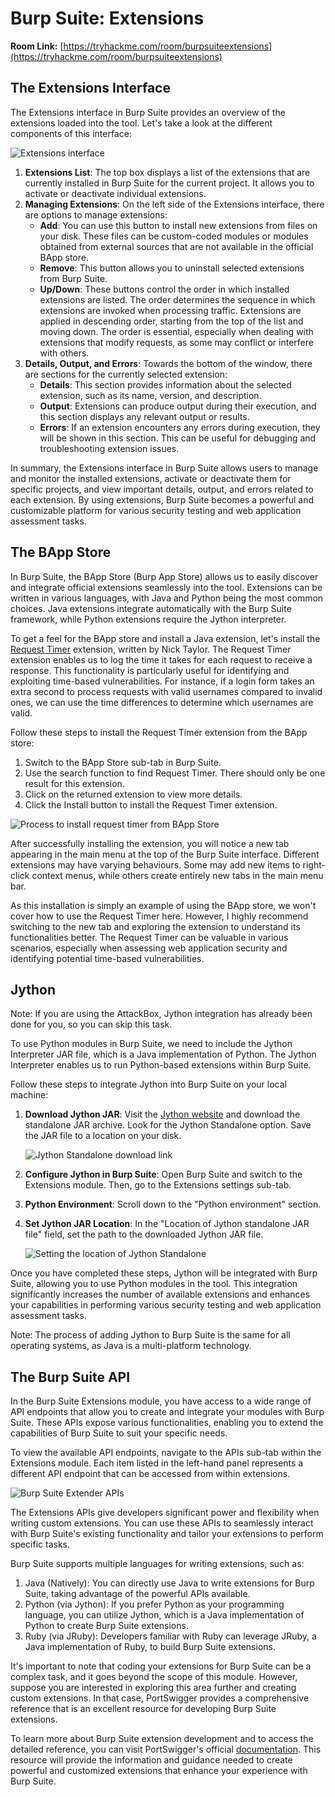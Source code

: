 # Burp Suite: Extensions

**Room Link:** [https://tryhackme.com/room/burpsuiteextensions](https://tryhackme.com/room/burpsuiteextensions)

## The Extensions Interface

The Extensions interface in Burp Suite provides an overview of the extensions loaded into the tool. Let's take a look at the different components of this interface:

![Extensions interface](https://tryhackme-images.s3.amazonaws.com/user-uploads/645b19f5d5848d004ab9c9e2/room-content/499907ccb192f8deb8f473accd967df9.png)

1. **Extensions List**: The top box displays a list of the extensions that are currently installed in Burp Suite for the current project. It allows you to activate or deactivate individual extensions.
2. **Managing Extensions**: On the left side of the Extensions interface, there are options to manage extensions:
   * **Add**: You can use this button to install new extensions from files on your disk. These files can be custom-coded modules or modules obtained from external sources that are not available in the official BApp store.
   * **Remove**: This button allows you to uninstall selected extensions from Burp Suite.
   * **Up/Down**: These buttons control the order in which installed extensions are listed. The order determines the sequence in which extensions are invoked when processing traffic. Extensions are applied in descending order, starting from the top of the list and moving down. The order is essential, especially when dealing with extensions that modify requests, as some may conflict or interfere with others.
3. **Details, Output, and Errors**: Towards the bottom of the window, there are sections for the currently selected extension:
   * **Details**: This section provides information about the selected extension, such as its name, version, and description.
   * **Output**: Extensions can produce output during their execution, and this section displays any relevant output or results.
   * **Errors**: If an extension encounters any errors during execution, they will be shown in this section. This can be useful for debugging and troubleshooting extension issues.

In summary, the Extensions interface in Burp Suite allows users to manage and monitor the installed extensions, activate or deactivate them for specific projects, and view important details, output, and errors related to each extension. By using extensions, Burp Suite becomes a powerful and customizable platform for various security testing and web application assessment tasks.

## The BApp Store

In Burp Suite, the BApp Store (Burp App Store) allows us to easily discover and integrate official extensions seamlessly into the tool. Extensions can be written in various languages, with Java and Python being the most common choices. Java extensions integrate automatically with the Burp Suite framework, while Python extensions require the Jython interpreter.

To get a feel for the BApp store and install a Java extension, let's install the [Request Timer](https://github.com/portswigger/request-timer) extension, written by Nick Taylor. The Request Timer extension enables us to log the time it takes for each request to receive a response. This functionality is particularly useful for identifying and exploiting time-based vulnerabilities. For instance, if a login form takes an extra second to process requests with valid usernames compared to invalid ones, we can use the time differences to determine which usernames are valid.

Follow these steps to install the Request Timer extension from the BApp store:

1. Switch to the BApp Store sub-tab in Burp Suite.
2. Use the search function to find Request Timer. There should only be one result for this extension.
3. Click on the returned extension to view more details.
4. Click the Install button to install the Request Timer extension.

![Process to install request timer from BApp Store](https://tryhackme-images.s3.amazonaws.com/user-uploads/645b19f5d5848d004ab9c9e2/room-content/f667309abf35384b10ab28ffe04da311.png)

After successfully installing the extension, you will notice a new tab appearing in the main menu at the top of the Burp Suite interface. Different extensions may have varying behaviours. Some may add new items to right-click context menus, while others create entirely new tabs in the main menu bar.

As this installation is simply an example of using the BApp store, we won't cover how to use the Request Timer here. However, I highly recommend switching to the new tab and exploring the extension to understand its functionalities better. The Request Timer can be valuable in various scenarios, especially when assessing web application security and identifying potential time-based vulnerabilities.

## Jython

Note: If you are using the AttackBox, Jython integration has already been done for you, so you can skip this task.

To use Python modules in Burp Suite, we need to include the Jython Interpreter JAR file, which is a Java implementation of Python. The Jython Interpreter enables us to run Python-based extensions within Burp Suite.

Follow these steps to integrate Jython into Burp Suite on your local machine:

1.  **Download Jython JAR**: Visit the [Jython website](https://www.jython.org/download) and download the standalone JAR archive. Look for the Jython Standalone option. Save the JAR file to a location on your disk.

    ![Jython Standalone download link](https://tryhackme-images.s3.amazonaws.com/user-uploads/645b19f5d5848d004ab9c9e2/room-content/bdfe7373a7aa5fc356cdd95f0f7a2370.png)
2. **Configure Jython in Burp Suite**: Open Burp Suite and switch to the Extensions module. Then, go to the Extensions settings sub-tab.
3. **Python Environment**: Scroll down to the "Python environment" section.
4.  **Set Jython JAR Location**: In the "Location of Jython standalone JAR file" field, set the path to the downloaded Jython JAR file.

    ![Setting the location of Jython Standalone](https://tryhackme-images.s3.amazonaws.com/user-uploads/645b19f5d5848d004ab9c9e2/room-content/092c98a31ec4a28c39ef9e1446305762.png)

Once you have completed these steps, Jython will be integrated with Burp Suite, allowing you to use Python modules in the tool. This integration significantly increases the number of available extensions and enhances your capabilities in performing various security testing and web application assessment tasks.

Note: The process of adding Jython to Burp Suite is the same for all operating systems, as Java is a multi-platform technology.

## The Burp Suite API

In the Burp Suite Extensions module, you have access to a wide range of API endpoints that allow you to create and integrate your modules with Burp Suite. These APIs expose various functionalities, enabling you to extend the capabilities of Burp Suite to suit your specific needs.

To view the available API endpoints, navigate to the APIs sub-tab within the Extensions module. Each item listed in the left-hand panel represents a different API endpoint that can be accessed from within extensions.

![Burp Suite Extender APIs](https://tryhackme-images.s3.amazonaws.com/user-uploads/645b19f5d5848d004ab9c9e2/room-content/b815da3ba5714ffd2cbfa13c1c034aae.png)

The Extensions APIs give developers significant power and flexibility when writing custom extensions. You can use these APIs to seamlessly interact with Burp Suite's existing functionality and tailor your extensions to perform specific tasks.

Burp Suite supports multiple languages for writing extensions, such as:

1. Java (Natively): You can directly use Java to write extensions for Burp Suite, taking advantage of the powerful APIs available.
2. Python (via Jython): If you prefer Python as your programming language, you can utilize Jython, which is a Java implementation of Python to create Burp Suite extensions.
3. Ruby (via JRuby): Developers familiar with Ruby can leverage JRuby, a Java implementation of Ruby, to build Burp Suite extensions.

It's important to note that coding your extensions for Burp Suite can be a complex task, and it goes beyond the scope of this module. However, suppose you are interested in exploring this area further and creating custom extensions. In that case, PortSwigger provides a comprehensive reference that is an excellent resource for developing Burp Suite extensions.

To learn more about Burp Suite extension development and to access the detailed reference, you can visit PortSwigger's official [documentation](https://portswigger.net/burp/extender/writing-your-first-burp-suite-extension). This resource will provide the information and guidance needed to create powerful and customized extensions that enhance your experience with Burp Suite.

